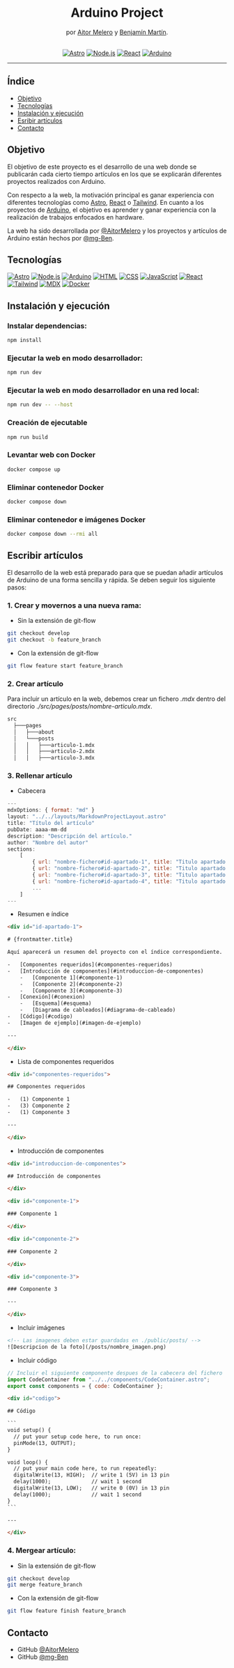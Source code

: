 <h1 align="center">Arduino Project</h1>

<div align="center">
   por  <a href="https://github.com/AitorMelero" target="_blank">Aitor Melero</a> y <a href="https://github.com/mg-Ben" target="_blank">Benjamín Martín</a>.
</div>
</br>
<div align="center">

[![Astro](https://img.shields.io/badge/Astro-BC52EE?logo=astro&logoColor=white)](https://astro.build/)
[![Node.js](https://img.shields.io/badge/Node.js-339933?logo=node.js&logoColor=white)](https://nodejs.org/)
[![React](https://img.shields.io/badge/React-61DAFB?logo=react&logoColor=white)](https://es.react.dev/)
[![Arduino](https://img.shields.io/badge/Arduino-00878F?logo=arduino&logoColor=white)](https://www.arduino.cc/)

---

</div>

<!-- INDICE -->

## Índice

-   [Objetivo](#objetivo)
-   [Tecnologías](#tecnologías)
-   [Instalación y ejecución](#instalación-y-ejecución)
-   [Esribir artículos](#escribir-artículos)
-   [Contacto](#contacto)

<!-- OBJETIVO -->

## Objetivo

El objetivo de este proyecto es el desarrollo de una web donde se publicarán cada cierto tiempo artículos en los que se explicarán diferentes proyectos realizados con Arduino.

Con respecto a la web, la motivación principal es ganar experiencia con diferentes tecnologías como [Astro](https://astro.build/), [React](https://es.react.dev/) o [Tailwind](https://tailwindcss.com/). En cuanto a los proyectos de [Arduino](https://www.arduino.cc/), el objetivo es aprender y ganar experiencia con la realización de trabajos enfocados en hardware.

La web ha sido desarrollada por [@AitorMelero](https://github.com/AitorMelero) y los proyectos y artículos de Arduino están hechos por [@mg-Ben](https://github.com/mg-Ben).

## Tecnologías

[![Astro](https://img.shields.io/badge/Astro-BC52EE?logo=astro&logoColor=white)](https://astro.build/)
[![Node.js](https://img.shields.io/badge/Node.js-339933?logo=node.js&logoColor=white)](https://nodejs.org/)
[![Arduino](https://img.shields.io/badge/Arduino-00878F?logo=arduino&logoColor=white)](https://www.arduino.cc/)
[![HTML](https://img.shields.io/badge/HTML-E34F26?logo=html5&logoColor=white)](https://developer.mozilla.org/es/docs/Web/HTML)
[![CSS](https://img.shields.io/badge/CSS-1572B6?logo=css3&logoColor=white)](https://developer.mozilla.org/es/docs/Web/CSS)
[![JavaScript](https://img.shields.io/badge/JavaScript-F7DF1E?logo=javascript&logoColor=white)](https://developer.mozilla.org/es/docs/Web/JavaScript)
[![React](https://img.shields.io/badge/React-61DAFB?logo=react&logoColor=white)](https://es.react.dev/)
[![Tailwind](https://img.shields.io/badge/Tailwind-06B6D4?logo=tailwind-css&logoColor=white)](https://tailwindcss.com/)
[![MDX](https://img.shields.io/badge/MDX-1B1F24?logo=mdx&logoColor=white)](https://https://mdxjs.com/)
[![Docker](https://img.shields.io/badge/Docker-2496ED?logo=docker&logoColor=white)](https://www.docker.com/)

<!-- INSTALACION Y EJECUCION -->

## Instalación y ejecución

### Instalar dependencias:

```bash
npm install
```

### Ejecutar la web en modo desarrollador:

```bash
npm run dev
```

### Ejecutar la web en modo desarrollador en una red local:

```bash
npm run dev -- --host
```

### Creación de ejecutable

```bash
npm run build
```

### Levantar web con Docker

```bash
docker compose up
```

### Eliminar contenedor Docker

```bash
docker compose down
```

### Eliminar contenedor e imágenes Docker

```bash
docker compose down --rmi all
```

## Escribir artículos

El desarrollo de la web está preparado para que se puedan añadir artículos de Arduino de una forma sencilla y rápida. Se deben seguir los siguiente pasos:

### 1. Crear y movernos a una nueva rama:

-   Sin la extensión de git-flow

```bash
git checkout develop
git checkout -b feature_branch
```

-   Con la extensión de git-flow

```bash
git flow feature start feature_branch
```

### 2. Crear artículo

Para incluir un artículo en la web, debemos crear un fichero _.mdx_ dentro del directorio _./src/pages/posts/nombre-articulo.mdx_.

```bash
src
  ├───pages
  │   ├───about
  │   └───posts
  │   │   ├───articulo-1.mdx
  │   │   ├───articulo-2.mdx
  │   │   ├───articulo-3.mdx
```

### 3. Rellenar artículo

-   Cabecera

```javascript
---
mdxOptions: { format: "md" }
layout: "../../layouts/MarkdownProjectLayout.astro"
title: "Título del artículo"
pubDate: aaaa-mm-dd
description: "Descripción del artículo."
author: "Nombre del autor"
sections:
    [
        { url: "nombre-fichero#id-apartado-1", title: "Titulo apartado 1" },
        { url: "nombre-fichero#id-apartado-2", title: "Titulo apartado 2" },
        { url: "nombre-fichero#id-apartado-3", title: "Titulo apartado 3" },
        { url: "nombre-fichero#id-apartado-4", title: "Titulo apartado 4" },
        ...
    ]
---
```

-   Resumen e índice

```html
<div id="id-apartado-1">

# {frontmatter.title}

Aquí aparecerá un resumen del proyecto con el índice correspondiente.

-   [Componentes requeridos](#componentes-requeridos)
-   [Introducción de componentes](#introduccion-de-componentes)
    -   [Componente 1](#componente-1)
    -   [Componente 2](#componente-2)
    -   [Componente 3](#componente-3)
-   [Conexión](#conexion)
    -   [Esquema](#esquema)
    -   [Diagrama de cableados](#diagrama-de-cableado)
-   [Código](#codigo)
-   [Imagen de ejemplo](#imagen-de-ejemplo)

---

</div>
```

-   Lista de componentes requeridos

```html
<div id="componentes-requeridos">

## Componentes requeridos

-   (1) Componente 1
-   (3) Componente 2
-   (1) Componente 3

---

</div>
```

-   Introducción de componentes

```html
<div id="introduccion-de-componentes">

## Introducción de componentes

</div>

<div id="componente-1">

### Componente 1

</div>

<div id="componente-2">

### Componente 2

</div>

<div id="componente-3">

### Componente 3

---

</div>
```

-   Incluir imágenes

```html
<!-- Las imagenes deben estar guardadas en ./public/posts/ -->
![Descripcion de la foto](/posts/nombre_imagen.png)
```

-   Incluir código

```javascript
// Incluir el siguiente componente despues de la cabecera del fichero
import CodeContainer from "../../components/CodeContainer.astro";
export const components = { code: CodeContainer };
```

````html
<div id="codigo">

## Código

```
void setup() {
  // put your setup code here, to run once:
  pinMode(13, OUTPUT);
}

void loop() {
  // put your main code here, to run repeatedly:
  digitalWrite(13, HIGH);  // write 1 (5V) in 13 pin
  delay(1000);             // wait 1 second
  digitalWrite(13, LOW);   // write 0 (0V) in 13 pin
  delay(1000);             // wait 1 second
}
```

---

</div>
````

### 4. Mergear artículo:

-   Sin la extensión de git-flow

```bash
git checkout develop
git merge feature_branch
```

-   Con la extensión de git-flow

```bash
git flow feature finish feature_branch
```

## Contacto

-   GitHub [@AitorMelero](https://github.com/AitorMelero)
-   GitHub [@mg-Ben](https://github.com/mg-Ben)
